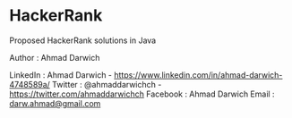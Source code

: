 # HackerRank
Proposed HackerRank solutions in Java

Author : Ahmad Darwich

LinkedIn : Ahmad Darwich - https://www.linkedin.com/in/ahmad-darwich-4748589a/
Twitter : @ahmaddarwichch - https://twitter.com/ahmaddarwichch
Facebook : Ahmad Darwich
Email : darw.ahmad@gmail.com
